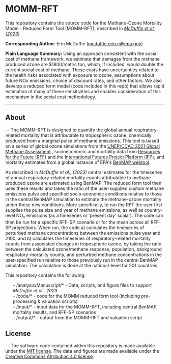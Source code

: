 # MOMM-RFT

This repository contains the source code for the Methane-Ozone Mortality Model - Reduced Form Tool (MOMM-RFT), described in <a href="https://agupubs.onlinelibrary.wiley.com/doi/10.1029/2023EF003853"><i>McDuffie et al. (2023)</i></a>

<strong>Corresponding Author</strong>: Erin McDuffie (mcduffie.erin.e@epa.gov)

<strong>Plain Language Summary:</strong>
Using an approach consistent with the social cost of methane framework, we estimate that damages from the methane produced ozone are $1800/metric ton, which, if included, would double the current social cost of methane. These costs have uncertainties related to the health risks associated with exposure to ozone, assumptions about future NOx emissions, choice of discount rates, and other factors. We also develop a reduced form model (code included in this repo) that allows rapid estimation of many of these sensitivities and enables consideration of this mechanism in the social cost methodology. 

----------------
## About
--
The MOMM-RFT is designed to quantify the global annual respiratory-related mortality that is attributable to tropospheric ozone, chemically produced from a marginal pulse of methane emissions. This tool is based on a series of global ozone simulations from the <a href="https://www.ccacoalition.org/en/resources/global-methane-assessment-full-report/">UNEP/CCAC 2021 Global Methane Assessment</a> , socioeconomic and mortality data from <a href="https://zenodo.org/record/5898729/">Resources for the Future (RFF)</a> and the <a href="https://korbel.du.edu/pardee/international-futures-platform/">International Futures Project Platform (IFP)</a>, and mortality estimates from a global instance of EPA's  <a href="https://www.epa.gov/benmap/">BenMAP webtool</a>. 

As described in <i>McDuffie et al., (2023)</i> central estimates for the timeseries of annual respiratory-related mortality counts attributable to methane produced ozone are estimated using BenMAP. The reduced form tool then uses these results and takes the ratio of the user-supplied custom methane emissions pulse and specified socio-economic conditions relative to those in the central BenMAP simulation to estimate the methane-ozone mortality under these new conditions. More specifically, to run the RFT the user first supplies the pulse size and year of methane emissions, as well as country-level NO<sub>x</sub> emissions (as a timeseries or 'present day' scalar). The code can then be run for a specific RFF-SP scenario or for the mean across all RFF-SP projections.  When run, the code a) calculates the timeseries of perturbed methane concentrations between the emissions pulse year and 2100, and b) calculates the timeseries of respiratory-related mortality counts from associated changes in tropospheric ozone, by taking the ratio between the calculated ozone/methane response, population, background respiratory-mortality counts, and perturbed methane concentrations in the user-specified run relative to those previously run in the central BenMAP simulation. The calculation is done at the national-level for 201 countries. 

This repository contains the following:<br>
  <ul>- /analysis/Manuscript/* - Data, scripts, and figure files to support <i>McDuffie et al., 2023</i><br>
  - /code/* - code for the MOMM reduced form tool (including pre-processing & valuation scripts)<br>
  - /input/* - input data for the MOMM-RFT, including central BenMAP mortality results, and RFF-SP scenarios<br>
  - /output/* - output from the MOMM-RFT and valuation script<br></ul>

## License
 --
The software code contained within this repository is made available under the <a href="https://opensource.org/license/mit/">MIT license</a>. The data and figures are made available under the <a href ="https://creativecommons.org/licenses/by/4.0/">Creative Commons Attribution 4.0 license</a>.
